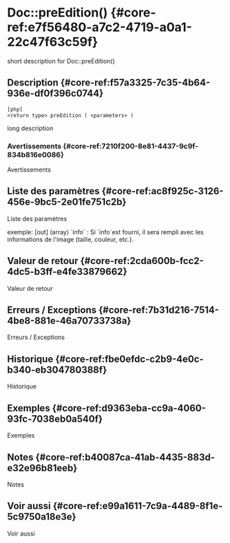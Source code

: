 # Doc::preEdition() {#core-ref:e7f56480-a7c2-4719-a0a1-22c47f63c59f}

<div class="short-description">
<span class="fixme template">short description for Doc::preEdition()</span>
</div>
<!--
<div class="applicability">
Obsolète depuis #.#.#
</div>
-->

## Description {#core-ref:f57a3325-7c35-4b64-936e-df0f396c0744}

    [php]
    <return type> preEdition ( <parameters> )

<span class="fixme template">long description</span>

### Avertissements {#core-ref:7210f200-8e81-4437-9c9f-834b816e0086}

<span class="fixme template">Avertissements</span>

## Liste des paramètres {#core-ref:ac8f925c-3126-456e-9bc5-2e01fe751c2b}

<span class="fixme template">Liste des paramètres</span>

<div class="fixme template">
exemple:  
[out] (array) `info`
:   Si `info`est fourni, il sera rempli avec les informations de l'image (taille, couleur, etc.).
</div>

## Valeur de retour {#core-ref:2cda600b-fcc2-4dc5-b3ff-e4fe33879662}

<span class="fixme template">Valeur de retour</span>

## Erreurs / Exceptions {#core-ref:7b31d216-7514-4be8-881e-46a70733738a}

<span class="fixme template">Erreurs / Exceptions</span>

## Historique {#core-ref:fbe0efdc-c2b9-4e0c-b340-eb304780388f}

<span class="fixme template">Historique</span>

## Exemples {#core-ref:d9363eba-cc9a-4060-93fc-7038eb0a540f}

<span class="fixme template">Exemples</span>

## Notes {#core-ref:b40087ca-41ab-4435-883d-e32e96b81eeb}

<span class="fixme template">Notes</span>

## Voir aussi {#core-ref:e99a1611-7c9a-4489-8f1e-5c9750a18e3e}

<span class="fixme template">Voir aussi</span>
